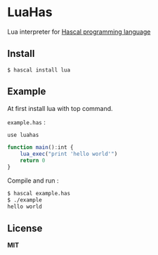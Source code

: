 # LuaHas
Lua interpreter for [Hascal programming language](https://github.com/hascal/hascal)

## Install
```
$ hascal install lua
```

## Example
At first install lua with top command.

`example.has` :
```typescript
use luahas

function main():int {
	lua_exec("print 'hello world'")
	return 0
}
```
Compile and run :
```bash
$ hascal example.has
$ ./example
hello world
```

## License
**MIT**
